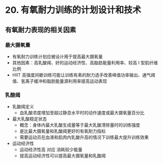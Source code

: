 # 20. 有氧耐力训练的计划设计和技术

## 有氧耐力表现的相关因素

### 最大摄氧量

- 有氧耐力训练计划应被设计用于提高最大摄氧量
- 其他因素：高乳酸阈、好的运动经济性、高脂肪能量利用率、较高 I 型肌纤维比例
- HIIT 高强度间歇训练可能让训练有素的耐力选手改善峰值功率输出、通气阈值、氢离子缓冲和脂肪能量源利用率提高运动表现

### 乳酸阈

- 乳酸阈定义
  - 血乳酸浓度增加至超过静息水平时的动作速度或最大摄氧量百分比
- 最大乳酸稳定状态
  - 概念：身体内最大乳酸生成量等于最大乳酸清除量时的训练强度
  - 是比最大摄氧量和乳酸阈更好的有氧耐力指标
  - 需要运动员在血液和肌肉内乳酸升高的情况下训练最大提升训练效果
- 运动经济性
  - 运动经济性高 对应 消耗较少能量
  - 提高运动经济性可以提高最大摄氧量和乳酸阈
